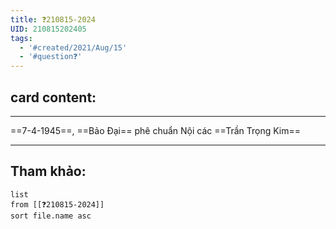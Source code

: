 ```yaml
---
title: ❓210815-2024
UID: 210815202405
tags:
  - '#created/2021/Aug/15'
  - '#question❓'
---
```

## card content:
---

==7-4-1945==, ==Bảo Đại== phê chuẩn Nội các ==Trần Trọng Kim==
<!--SR:!2021-08-21,2,230!2021-09-01,13,270!2021-08-30,11,270-->

---
## Tham khảo:
```dataview
list
from [[❓210815-2024]]
sort file.name asc
```